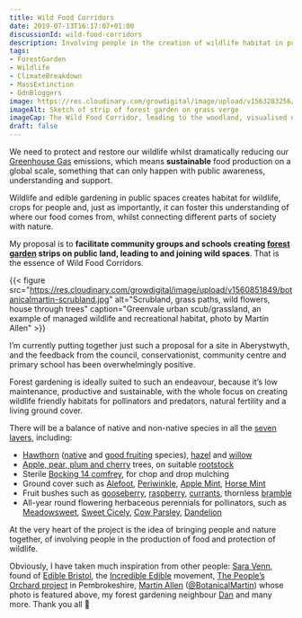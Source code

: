 ```yaml
---
title: Wild Food Corridors
date: 2019-07-13T16:17:07+01:00
discussionId: wild-food-corridors
description: Involving people in the creation of wildlife habitat in public spaces whilst simultaneously providing a harvest is a way to focus minds on our existential environmental threats
tags: 
- ForestGarden
- Wildlife
- ClimateBreakdown
- MassExtinction
- GdnBloggers
image: https://res.cloudinary.com/growdigital/image/upload/v1563283256/wild-food-corridor.jpg
imageAlt: Sketch of strip of forest garden on grass verge
imageCap: The Wild Food Corridor, leading to the woodland, visualised neatly with colour pencils
draft: false
---
```


We need to protect and restore our wildlife whilst dramatically reducing our [Greenhouse Gas](https://en.wikipedia.org/wiki/Greenhouse_gas) emissions, which means **sustainable** food production on a global scale, something that can only happen with public awareness, understanding and support.

Wildlife and edible gardening in public spaces creates habitat for wildlife, crops for people and, just as importantly, it can foster this understanding of where our food comes from, whilst connecting different parts of society with nature.

My proposal is to **facilitate community groups and schools creating [forest garden](https://www.forestgarden.wales/blog/what-is-a-forest-garden/) strips on public land, leading to and joining wild spaces**. That is the essence of Wild Food Corridors.

{{< figure src="https://res.cloudinary.com/growdigital/image/upload/v1560851849/botanicalmartin-scrubland.jpg" alt="Scrubland, grass paths, wild flowers, house through trees" caption="Greenvale urban scub/grassland, an example of managed wildlife and recreational habitat, photo by Martin Allen" >}}

I’m currently putting together just such a proposal for a site in Aberystwyth, and the feedback from the council, conservationist, community centre and primary school has been overwhelmingly positive.

Forest gardening is ideally suited to such an endeavour, because it’s low maintenance, productive and sustainable, with the whole focus on creating wildlife friendly habitats for pollinators and predators, natural fertility and a living ground cover.

There will be a balance of native and non-native species in all the [seven layers](https://www.forestgarden.wales/blog/seven-layers-forest-garden/), including:

* [Hawthorn](https://en.m.wikipedia.org/wiki/Crataegus) ([native](https://pfaf.org/user/Plant.aspx?LatinName=Crataegus+monogyna) and [good fruiting](https://pfaf.org/user/plant.aspx?LatinName=Crataegus+arnoldiana) species), [hazel](https://pfaf.org/user/plant.aspx?latinname=Corylus+avellana) and [willow](https://en.wikipedia.org/wiki/Willow)
* [Apple, pear, plum and cherry](https://www.orangepippin.com) trees, on suitable [rootstock](https://www.forestgarden.wales/blog/rootstock-reference/)
* Sterile [Bocking 14 comfrey](https://pfaf.org/user/Plant.aspx?LatinName=Symphytum+officinale), for chop and drop mulching
* Ground cover such as [Alefoot](https://pfaf.org/user/Plant.aspx?LatinName=Glechoma+hederacea), [Periwinkle](https://pfaf.org/user/plant.aspx?latinname=Vinca+minor), [Apple Mint](https://pfaf.org/user/Plant.aspx?LatinName=Mentha+suaveolens), [Horse Mint](https://pfaf.org/user/Plant.aspx?LatinName=Mentha+longifolia)
* Fruit bushes such as [gooseberry](https://pfaf.org/user/Plant.aspx?LatinName=Ribes+uva-crispa), [raspberry](https://pfaf.org/user/Plant.aspx?LatinName=Rubus+idaeus), [currants](https://pfaf.org/user/plant.aspx?latinname=Ribes+rubrum), thornless [bramble](https://pfaf.org/user/plant.aspx?latinname=Rubus+fruticosus)
* All-year round flowering herbaceous perennials for pollinators, such as [Meadowsweet](https://pfaf.org/user/Plant.aspx?LatinName=Filipendula+ulmaria), [Sweet Cicely](https://pfaf.org/user/plant.aspx?LatinName=Myrrhis+odorata), [Cow Parsley](https://pfaf.org/user/Plant.aspx?LatinName=Anthriscus+sylvestris), [Dandelion](https://pfaf.org/user/plant.aspx?latinname=Taraxacum+officinale) 

At the very heart of the project is the idea of bringing people and nature together, of involving people in the production of food and protection of wildlife.

Obviously, I have taken much inspiration from other people: [Sara Venn](https://twitter.com/Saralimback), found of [Edible Bristol](http://ediblebristol.org.uk), the [Incredible Edible](https://www.incredibleedible.org.uk) movement, [The People’s Orchard project](http://www.stdogmaelsabbey.org.uk/peoplesorchard) in Pembrokeshire, [Martin Allen](http://martinjallen.com) ([@BotanicalMartin](https://mobile.twitter.com/BotanicalMartin)) whose photo is featured above, my forest gardening neighbour [Dan]() and many more. Thank you all 🙂
